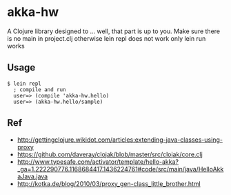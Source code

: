 # akka-hw

A Clojure library designed to ... well, that part is up to you.
Make  sure there is no main in project.clj otherwise lein repl does not work only lein run works

## Usage

```
$ lein repl
  ; compile and run
  user=> (compile 'akka-hw.hello)
  user=> (akka-hw.hello/sample)
```

## Ref
* http://gettingclojure.wikidot.com/articles:extending-java-classes-using-proxy
* https://github.com/daveray/clojak/blob/master/src/clojak/core.clj
* http://www.typesafe.com/activator/template/hello-akka?_ga=1.222290776.1168684417.1436224761#code/src/main/java/HelloAkkaJava.java
* http://kotka.de/blog/2010/03/proxy_gen-class_little_brother.html
